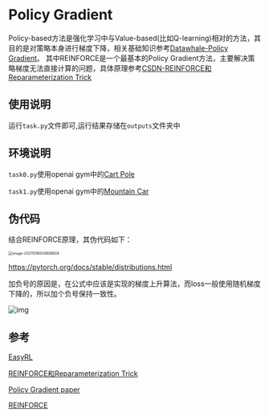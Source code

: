 # Policy Gradient


Policy-based方法是强化学习中与Value-based(比如Q-learning)相对的方法，其目的是对策略本身进行梯度下降，相关基础知识参考[Datawhale-Policy Gradient](https://datawhalechina.github.io/leedeeprl-notes/#/chapter4/chapter4)。
其中REINFORCE是一个最基本的Policy Gradient方法，主要解决策略梯度无法直接计算的问题，具体原理参考[CSDN-REINFORCE和Reparameterization Trick](https://blog.csdn.net/JohnJim0/article/details/110230703)

## 使用说明

运行```task.py```文件即可,运行结果存储在```outputs```文件夹中

## 环境说明

```task0.py```使用openai gym中的[Cart Pole](https://www.gymlibrary.ml/environments/classic_control/cart_pole/)

```task1.py```使用openai gym中的[Mountain Car](https://www.gymlibrary.ml/environments/classic_control/mountain_car/)

## 伪代码

结合REINFORCE原理，其伪代码如下：

<img src="assets/image-20211016004808604.png" alt="image-20211016004808604" style="zoom:50%;" />

https://pytorch.org/docs/stable/distributions.html

加负号的原因是，在公式中应该是实现的梯度上升算法，而loss一般使用随机梯度下降的，所以加个负号保持一致性。

![img](assets/watermark,type_ZmFuZ3poZW5naGVpdGk,shadow_10,text_aHR0cHM6Ly9ibG9nLmNzZG4ubmV0L0pvaG5KaW0w,size_16,color_FFFFFF,t_70-20210428001336032.png)

## 参考

[EasyRL](https://datawhalechina.github.io/easy-rl/#/chapter3/chapter3?id=sarsa-on-policy-td-control)

[REINFORCE和Reparameterization Trick](https://blog.csdn.net/JohnJim0/article/details/110230703)

[Policy Gradient paper](https://papers.nips.cc/paper/1713-policy-gradient-methods-for-reinforcement-learning-with-function-approximation.pdf)

[REINFORCE](https://towardsdatascience.com/policy-gradient-methods-104c783251e0)
